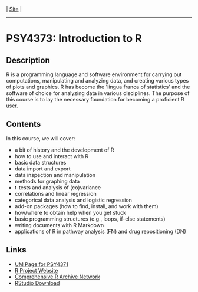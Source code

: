 
|  [Site](https://ehsanpishva.github.io/IntroR-PSY4373/)  |

---

# PSY4373: Introduction to R

## Description

R is a programming language and software environment for carrying out computations, manipulating and analyzing data, and creating various types of plots and graphics. R has become the 'lingua franca of statistics' and the software of choice for analyzing data in various disciplines. The purpose of this course is to lay the necessary foundation for becoming a proficient R user.

## Contents

In this course, we will cover:

- a bit of history and the development of R
- how to use and interact with R
- basic data structures
- data import and export
- data inspection and manipulation
- methods for graphing data
- t-tests and analysis of (co)variance
- correlations and linear regression
- categorical data analysis and logistic regression
- add-on packages (how to find, install, and work with them)
- how/where to obtain help when you get stuck
- basic programming structures (e.g., loops, if-else statements)
- writing documents with R Markdown
- applications of R in pathway analysis (FN) and drug repositioning (DN)

## Links

- [UM Page for PSY4371](https://www.maastrichtuniversity.nl/meta/416322/introduction-r)
- [R Project Website](https://www.r-project.org)
- [Comprehensive R Archive Network](https://cran.r-project.org)
- [RStudio Download](https://www.rstudio.com/products/rstudio/download/#download)
